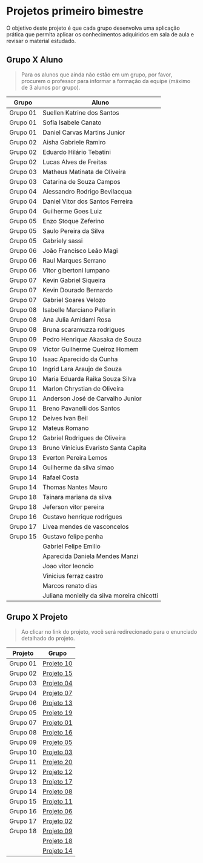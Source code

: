 # Projetos primeiro bimestre

O objetivo deste projeto é que cada grupo desenvolva uma aplicação prática que permita aplicar os conhecimentos adquiridos em sala de aula e revisar o material estudado.

## Grupo X Aluno

> Para os alunos que ainda não estão em um grupo, por favor, procurem o professor para informar a formação da equipe (máximo de 3 alunos por grupo).

|Grupo   |Aluno                                          |
|--------|-----------------------------------------------|
|Grupo 01|Suellen Katrine dos Santos                     |
|Grupo 01|Sofia Isabele Canato                           |
|Grupo 01|Daniel Carvas Martins Junior                   |
|Grupo 02|Aisha Gabriele Ramiro                          |
|Grupo 02|Eduardo Hilário Tebatini                       |
|Grupo 02|Lucas Alves de Freitas                         |
|Grupo 03|Matheus Matinata de Oliveira                   |
|Grupo 03|Catarina de Souza Campos                       |
|Grupo 04|Alessandro Rodrigo Bevilacqua                  |
|Grupo 04|Daniel Vitor dos Santos Ferreira               |
|Grupo 04|Guilherme Goes Luiz                            |
|Grupo 05|Enzo Stoque Zeferino                           |
|Grupo 05|Saulo Pereira da Silva                         |
|Grupo 05|Gabriely sassi                                 |
|Grupo 06|João Francisco Leão Magi                       |
|Grupo 06|Raul Marques Serrano                           |
|Grupo 06|Vitor gibertoni lumpano                        |
|Grupo 07|Kevin Gabriel Siqueira                         |
|Grupo 07|Kevin Dourado Bernardo                         |
|Grupo 07|Gabriel Soares Velozo                          |
|Grupo 08|Isabelle Marciano Pellarin                     |
|Grupo 08|Ana Julia Amidami Rosa                         |
|Grupo 08|Bruna scaramuzza rodrigues                     |
|Grupo 09|Pedro Henrique Akasaka de Souza                |
|Grupo 09|Victor Guilherme Queiroz Homem                 |
|Grupo 10|Isaac Aparecido da Cunha                       |
|Grupo 10|Ingrid Lara Araujo de Souza                    |
|Grupo 10|Maria Eduarda Raika Souza Silva                |
|Grupo 11|Marlon Chrystian de Oliveira                   |
|Grupo 11|Anderson José de Carvalho Junior               |
|Grupo 11|Breno Pavanelli dos Santos                     |
|Grupo 12|Deives Ivan Beil                               |
|Grupo 12|Mateus Romano                                  |
|Grupo 12|Gabriel Rodrigues de Oliveira                  |
|Grupo 13|Bruno Vinícius Evaristo Santa Capita           |
|Grupo 13|Everton Pereira Lemos                          |
|Grupo 14|Guilherme da silva simao                       |
|Grupo 14|Rafael Costa                                   |
|Grupo 14|Thomas Nantes Mauro                            |
|Grupo 18|Tainara mariana da silva                       |
|Grupo 18|Jeferson vitor pereira                         |
|Grupo 16|Gustavo henrique rodrigues                     |
|Grupo 17|Livea mendes de vasconcelos                    |
|Grupo 15|Gustavo felipe penha                           |
|        |Gabriel Felipe Emilio                          |
|        |Aparecida Daniela Mendes Manzi                 |
|        |Joao vitor leoncio                             |
|        |Vinicius ferraz castro                         |
|        |Marcos renato dias                             |
|        |Juliana monielly da silva moreira chicotti     |

## Grupo X Projeto

> Ao clicar no link do projeto, você será redirecionado para o enunciado detalhado do projeto.

|Projeto|Grupo|
|---|---|
|Grupo 01|[Projeto 10](./Projetos_01/10.c)|
|Grupo 02|[Projeto 15](./Projetos_01/15.c)|
|Grupo 03|[Projeto 04](./Projetos_01/04.c)|
|Grupo 04|[Projeto 07](./Projetos_01/07.c)|
|Grupo 06|[Projeto 13](./Projetos_01/13.c)|
|Grupo 05|[Projeto 19](./Projetos_01/19.c)|
|Grupo 07|[Projeto 01](./Projetos_01/01.c)|
|Grupo 08|[Projeto 16](./Projetos_01/16.c)|
|Grupo 09|[Projeto 05](./Projetos_01/05.c)|
|Grupo 10|[Projeto 03](./Projetos_01/03.c)|
|Grupo 11|[Projeto 20](./Projetos_01/20.c)|
|Grupo 12|[Projeto 12](./Projetos_01/12.c)|
|Grupo 13|[Projeto 17](./Projetos_01/17.c)|
|Grupo 14|[Projeto 08](./Projetos_01/08.c)|
|Grupo 15|[Projeto 11](./Projetos_01/11.c)|
|Grupo 16|[Projeto 06](./Projetos_01/06.c)|
|Grupo 17|[Projeto 02](./Projetos_01/02.c)|
|Grupo 18|[Projeto 09](./Projetos_01/09.c)|
|        |[Projeto 18](./Projetos_01/18.c)|
|        |[Projeto 14](./Projetos_01/14.c)|

<!-- ## Critérios de Avaliação:

**Entrada de Dados**
- [ ] Avaliar se o aluno consegue ler corretamente os dados fornecidos pelo usuário.
- [ ] Verificar a utilização correta de funções de entrada (scanf) e validações básicas dos dados de entrada.

**Armazenamento de Dados**
- [ ] Avaliar se o aluno consegue armazenar os dados corretamente em arrays.
- [ ] Verificar se o aluno gerencia corretamente o limite de registros (até 100 registros).

**Cálculo de Insights**
- [ ] Avaliar se o aluno implementa corretamente os cálculos dos insights específicos do projeto.
- [ ] Verificar a precisão e a lógica usada nos cálculos.

**Estruturas de Controle**
- [ ] Avaliar se o aluno utiliza corretamente as estruturas de controle, como laços de repetição (for, while) e condicionais (if-else).
- [ ] Verificar se o fluxo do programa está claro e funcional.

**Saída de Dados**
- [ ] Avaliar se o aluno exibe corretamente os resultados dos cálculos e insights.
- [ ] Verificar a utilização correta de funções de saída (printf) e a clareza das informações exibidas ao usuário. -->
